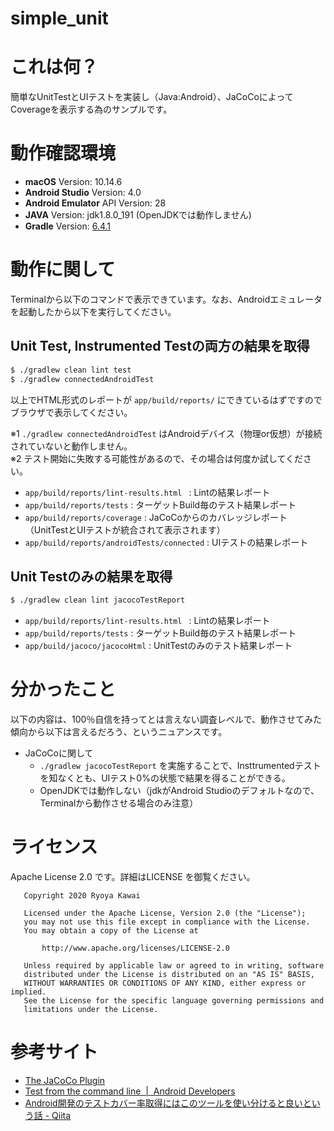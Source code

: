 # simple_unit

# これは何？
簡単なUnitTestとUIテストを実装し（Java:Android）、JaCoCoによってCoverageを表示する為のサンプルです。

# 動作確認環境
- **macOS** Version: 10.14.6
- **Android Studio** Version: 4.0
- **Android Emulator** API Version: 28
- **JAVA** Version: jdk1.8.0_191 (OpenJDKでは動作しません)
- **Gradle** Version: [6.4.1](https://services.gradle.org/distributions/gradle-6.4.1-all.zip)

# 動作に関して
Terminalから以下のコマンドで表示できています。なお、Androidエミュレータを起動したから以下を実行してください。

## Unit Test, Instrumented Testの両方の結果を取得
```bash
$ ./gradlew clean lint test
$ ./gradlew connectedAndroidTest
```
以上でHTML形式のレポートが `app/build/reports/` にできているはずですのでブラウザで表示してください。  

※1 `./gradlew connectedAndroidTest` はAndroidデバイス（物理or仮想）が接続されていないと動作しません。  
※2 テスト開始に失敗する可能性があるので、その場合は何度か試してください。

- `app/build/reports/lint-results.html ` : Lintの結果レポート
- `app/build/reports/tests` : ターゲットBuild毎のテスト結果レポート
- `app/build/reports/coverage` : JaCoCoからのカバレッジレポート（UnitTestとUIテストが統合されて表示されます）
- `app/build/reports/androidTests/connected` : UIテストの結果レポート

## Unit Testのみの結果を取得
```bash
$ ./gradlew clean lint jacocoTestReport
```
- `app/build/reports/lint-results.html ` : Lintの結果レポート
- `app/build/reports/tests` : ターゲットBuild毎のテスト結果レポート
- `app/build/jacoco/jacocoHtml` : UnitTestのみのテスト結果レポート

# 分かったこと
以下の内容は、100％自信を持ってとは言えない調査レベルで、動作させてみた傾向から以下は言えるだろう、というニュアンスです。

- JaCoCoに関して
  - `./gradlew jacocoTestReport` を実施することで、Insttrumentedテストを知なくとも、UIテスト0%の状態で結果を得ることができる。
  - OpenJDKでは動作しない（jdkがAndroid Studioのデフォルトなので、Terminalから動作させる場合のみ注意）

# ライセンス
Apache License 2.0 です。詳細はLICENSE を御覧ください。

```
   Copyright 2020 Ryoya Kawai

   Licensed under the Apache License, Version 2.0 (the "License");
   you may not use this file except in compliance with the License.
   You may obtain a copy of the License at

       http://www.apache.org/licenses/LICENSE-2.0

   Unless required by applicable law or agreed to in writing, software
   distributed under the License is distributed on an "AS IS" BASIS,
   WITHOUT WARRANTIES OR CONDITIONS OF ANY KIND, either express or implied.
   See the License for the specific language governing permissions and
   limitations under the License.

```


# 参考サイト
- [The JaCoCo Plugin](https://docs.gradle.org/current/userguide/jacoco_plugin.html)
- [Test from the command line  |  Android Developers](https://developer.android.com/studio/test/command-line)
- [Android開発のテストカバー率取得にはこのツールを使い分けると良いという話 - Qiita](https://qiita.com/keidroid/items/adc4f065b84d8a2cd17a)


